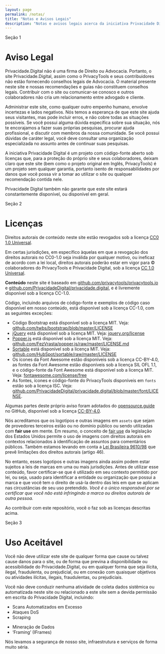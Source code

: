 ```yaml
---
layout: page
permalink: /notas/
title: "Notas e Avisos Legais"
description: "Notas e avisos legais acerca da iniciativa Privacidade Digital"
---
```


<span class="badge badge-secondary mt-5">Seção 1</span>
# Aviso Legal

<span class="lead">Privacidade.Digital não é uma firma de Direito ou Advocacia. Portanto, o site Privacidade.Digital, assim como o PrivacyTools e seus contribuidores não estão fornecendo conselhos legais de Advocacia. O material presente neste site e nossas recomendações e guias não constituem conselhos legais. Contribuir com o site ou comunicar-se conosco e outros colaboradores não cria um relacionamento entre advogado e cliente.</span>

Administrar este site, como qualquer outro empenho humano, envolve incertezas e lados negativos. Nós temos a esperança de que este site ajuda seus visitantes, mas pode incluir erros, e não cobre todas as situações possíveis. Se você possui alguma dúvida específica sobre sua situação, nós te encorajamos a fazer suas próprias pesquisas, procurar ajuda profissional, e discutir com membros da nossa comunidade. Se você possui dúvidas de caráter legal, você deve consultar uma organização especializada no assunto antes de continuar suas pesquisas.

A iniciativa Privacidade Digital é um projeto com código-fonte aberto sob licenças que, para a proteção do próprio site e seus colaboradores, deixam claro que este site (bem como o projeto original em Inglês, PrivacyTools) é um projeto sem qualquer garantia, portanto isento de responsabilidades por danos que você possa vir a tomar ao utilizar o site ou qualquer recomendação contida nele.

Privacidade Digital também não garante que este site estará constantemente disponível, ou disponível em geral.

<span class="badge badge-secondary mt-5">Seção 2</span>
# Licenças

<span class="lead">Direitos autorais de conteúdo neste site estão revogados sob a licença [CC0 1.0 Universal](https://github.com/PrivacidadeDigital/privacidade.digital/blob/master/LICENSE.txt).</span>

Em certas jurisdições, em específico àquelas em que a revogação dos direitos autorais no CC0-1.0 seja inválida por qualquer motivo, ou ineficaz de acordo com a lei local, direitos autorais poderão estar em vigor para &copy; colaboradores do PrivacyTools e Privacidade Digital, sob a licença [CC 1.0 Universal](https://github.com/PrivacidadeDigital/privacidade.digital/blob/master/LICENSE.txt).

**Conteúdo** neste site é baseado em [github.com/privacytools/privacytools.io](https://github.com/privacytools/privacytools.io) e [github.com/PrivacidadeDigital/privacidade.digital](https://github.com/PrivacidadeDigital/privacidade.digital), e é livremente disponível sob a licença CC-1.0.

Código, incluindo arquivos de código-fonte e exemplos de código caso disponível em nosso conteúdo, está disponível sob a licença CC-1.0, com as seguintes exceções:

- Código Bootstrap está disponível sob a licença MIT. Veja: [github.com/twbs/bootstrap/blob/master/LICENSE](https://github.com/twbs/bootstrap/blob/master/LICENSE)
- [jQuery](https://github.com/privacytools/privacytools.io/blob/master/assets/js/jquery-3.3.1.min.js) está disponível sob a licença MIT. Veja: [jquery.org/license](https://jquery.org/license/)
- [Popper.js](https://github.com/privacytools/privacytools.io/blob/master/assets/js/popper.min.js) está disponível sob a licença MIT. Veja: [github.com/FezVrasta/popper.js/raw/master/LICENSE.md](https://github.com/FezVrasta/popper.js/raw/master/LICENSE.md)
- [Sortable](https://github.com/privacytools/privacytools.io/blob/master/assets/js/sortable.min.js) está disponível sob a licença MIT. Veja: [github.com/HubSpot/sortable/raw/master/LICENSE](https://github.com/HubSpot/sortable/raw/master/LICENSE)
- Os ícones da Font Awesome estão disponíveis sob a licença CC-BY-4.0, as fontes da Font Awesome estão disponíveis sob a licença SIL OFL 1.1, e o código-fonte da Font Awesome está disponível sob a licença MIT. Veja: [fontawesome.com/license/free](https://fontawesome.com/license/free)
- As fontes, ícones e código-fonte do PrivacyTools disponíveis em `fonts` estão sob a licença ISC. Veja: [github.com/PrivacidadeDigital/privacidade.digital/blob/master/font/LICENSE](https://github.com/PrivacidadeDigital/privacidade.digital/blob/master/font/LICENSE).

Algumas partes deste próprio aviso foram adotados do [opensource.guide](https://github.com/github/opensource.guide/blob/master/notices.md) no GitHub, disponível sob a licença [CC-BY-4.0](https://github.com/github/opensource.guide/blob/master/LICENSE).

Nós acreditamos que os logotipos e outras imagens em `assets` que sejam de provedores terceiros estão ou no domínio público ou sendo utilizadas com **fair use** em mente. Em resumo, o conceito de [fair use](https://pt.wikipedia.org/wiki/Fair_use) da legislação dos Estados Unidos permite o uso de imagens com direitos autorais em contextos relacionados à identificação de assuntos para comentários públicos. Também estamos levando em conta a [Lei Brasileira 9610/98](http://www.planalto.gov.br/ccivil_03/Leis/L9610.htm) que prevê limitações dos direitos autorais (artigo 46).

No entanto, esses logotipos e outras imagens ainda assim podem estar sujeitos a leis de marcas em uma ou mais jurisdições. Antes de utilizar esse conteúdo, favor certificar-se que é utilizado em seu contexto permitido por lei, ou seja, usado para identificar a entidade ou organização que possui a marca e que você tem o direito de usá-la dentro das leis em que se aplicam nas circustâncias de seu uso pretendido. *Você é o único responsável por se certificar que você não está infringindo a marca ou direitos autorais de outra pessoa.*

Ao contribuir com este repositório, você o faz sob as licenças descritas acima.

<span class="badge badge-secondary mt-5">Seção 3</span>
# Uso Aceitável

<span class="lead">Você não deve utilizar este site de qualquer forma que cause ou talvez cause danos para o site, ou de forma que previna a disponibilidade ou acessibilidade do Privacidade.Digital, ou em qualquer forma que seja ilícita, ilegal, fraudulenta, ou prejudicial, ou em conexão com quaisquer objetivos ou atividades ilícitas, ilegais, fraudulentas, ou prejudiciais.</span>

Você não deve conduzir nenhuma atividade de coleta dados sistêmica ou automatizada neste site ou relacionado a este site sem a devida permissão em escrita do Privacidade Digital, incluindo:

* Scans Automatizados em Excesso
* Ataques DoS
* Scraping
- Mineração de Dados
- ‘Framing’ (IFrames)

Nós levamos a segurança de nosso site, infraestrutura e serviços de forma muito séria.
